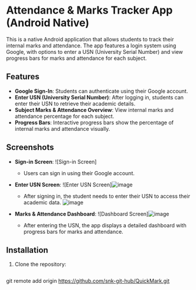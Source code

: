 # Attendance & Marks Tracker App (Android Native)

This is a native Android application that allows students to track their internal marks and attendance. The app features a login system using Google, with options to enter a USN (University Serial Number) and view progress bars for marks and attendance for each subject.

## Features

- **Google Sign-In**: Students can authenticate using their Google account.
- **Enter USN (University Serial Number)**: After logging in, students can enter their USN to retrieve their academic details.
- **Subject Marks & Attendance Overview**: View internal marks and attendance percentage for each subject.
- **Progress Bars**: Interactive progress bars show the percentage of internal marks and attendance visually.

## Screenshots

- **Sign-in Screen**: 
  ![Sign-in Screen]
  - Users can sign in using their Google account.

- **Enter USN Screen**:
  ![Enter USN Screen]![image](https://github.com/user-attachments/assets/dc184ab5-1f48-4476-a2b3-15980d863cea)

  - After signing in, the student needs to enter their USN to access their academic data.
![image](https://github.com/user-attachments/assets/16dde53c-cb13-4190-a7a3-0b62ad203341)

- **Marks & Attendance Dashboard**:
  ![Dashboard Screen]![image](https://github.com/user-attachments/assets/16dde53c-cb13-4190-a7a3-0b62ad203341)

  - After entering the USN, the app displays a detailed dashboard with progress bars for marks and attendance.

## Installation

1. Clone the repository:
   ```bash
git remote add origin https://github.com/snk-git-hub/QuickMark.git

